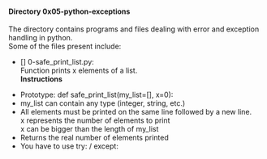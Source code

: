 #### Directory 0x05-python-exceptions  
The directory contains programs and files dealing with error and exception handling in python.  
Some of the files present include:  
- []  0-safe_print_list.py:  
Function prints x elements of a list.  
	**Instructions**  
* Prototype: def safe_print_list(my_list=[], x=0):  
* my_list can contain any type (integer, string, etc.)  
* All elements must be printed on the same line followed by a new line.  
	x represents the number of elements to print  
	x can be bigger than the length of my_list
* Returns the real number of elements printed  
* You have to use try: / except:  

